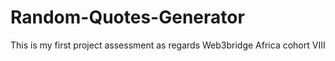 # Random-Quotes-Generator
This is my first project assessment as regards Web3bridge Africa cohort VIII
